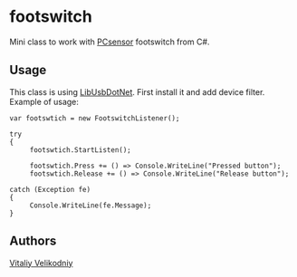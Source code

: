 footswitch
==========

Mini class to work with [PCsensor][1] footswitch from C#.

Usage
-----

This class is using [LibUsbDotNet][2]. First install it and add device filter.
Example of usage:

```
var footswtich = new FootswitchListener();
 
try
{
     footswtich.StartListen();
 
     footswtich.Press += () => Console.WriteLine("Pressed button");
     footswtich.Release += () => Console.WriteLine("Release button");
 
catch (Exception fe)
{
     Console.WriteLine(fe.Message);
}
```


Authors
-------
[Vitaliy Velikodniy](mailto:vitaliy@velikodniy.name)

[1]: http://www.pcsensor.com/index.php?_a=viewCat&catId=2
[2]: http://libusbdotnet.sourceforge.net/V2/Index.html
